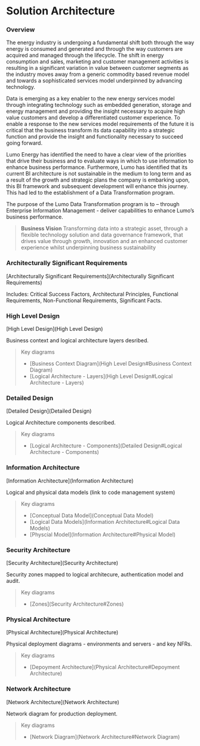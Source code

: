 # Solution Architecture


### Overview

The energy industry is undergoing a fundamental shift both through the way energy is consumed and generated and through the way customers are acquired and managed through the lifecycle. The shift in energy consumption and sales, marketing and customer management activities is resulting in a significant variation in value between customer segments as the industry moves away from a generic commodity based revenue model and towards a sophisticated services model underpinned by advancing technology.

Data is emerging as a key enabler to the new energy services model through integrating technology such as embedded generation, storage and energy management and providing the insight necessary to acquire high value customers and develop a differentiated customer experience. To enable a response to the new services model requirements of the future it is critical that the business transform its data capability into a strategic function and provide the insight and functionality necessary to succeed going forward.

Lumo Energy has identified the need to have a clear view of the priorities that drive their business and to evaluate ways in which to use information to enhance business performance. Furthermore, Lumo has identified that its current BI architecture is not sustainable in the medium to long term and as a result of the growth and strategic plans the company is embarking upon, this BI framework and subsequent development will enhance this journey. This had led to the establishment of a Data Transformation program.

The purpose of the Lumo Data Transformation program is to – through Enterprise Information Management - deliver capabilities to enhance Lumo’s business performance.

> **Business Vision**
> Transforming data into a strategic asset, through a flexible technology solution and data governance framework, that drives value through growth, innovation and an enhanced customer experience whilst underpinning business sustainability



### Architecturally Significant Requirements

[Architecturally Significant Requirements](Architecturally Significant Requirements)

Includes: Critical Success Factors, Architectural Principles, Functional Requirements, Non-Functional Requirements, Significant Facts.


### High Level Design

[High Level Design](High Level Design)

Business context and logical architecture layers desribed.

> Key diagrams 
> * [Business Context Diagram](High Level Design#Business Context Diagram)
> * [Logical Architecture - Layers](High Level Design#Logical Architecture - Layers)



### Detailed Design

[Detailed Design](Detailed Design)

Logical Architecture components described.

> Key diagrams
> * [Logical Architecture - Components](Detailed Design#Logical Architecture - Components)



### Information Architecture

[Information Architecture](Information Architecture)

Logical and physical data models (link to code management system)

> Key diagrams
> * [Conceptual Data Model](Conceptual Data Model)
> * [Logical Data Models](Information Architecture#Logical Data Models)
> * [Physcial Model](Information Architecture#Physical Model)



### Security Architecture

[Security Architecture](Security Architecture)

Security zones mapped to logical architecure, authentication model and audit.

> Key diagrams
> * [Zones](Security Architecture#Zones)



### Physical Architecture

[Physical Architecture](Physical Architecture)

Physical deployment diagrams - environments and servers - and key NFRs.

> Key diagrams
> * [Depoyment Architecture](Physical Architecture#Depoyment Architecture)



### Network Architecture

[Network Architecture](Network Architecture)

Network diagram for production deployment.

> Key diagrams
> * [Network Diagram](Network Architecture#Network Diagram)

